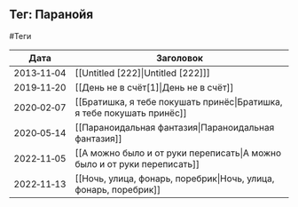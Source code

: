 ## Тег: Паранойя
#Теги

| Дата | Заголовок |
| --- | --- |
| 2013&#8209;11&#8209;04 | [[Untitled [222]\|Untitled [222]]] |
| 2019&#8209;11&#8209;20 | [[День не в счёт[1]\|День не в счёт]] |
| 2020&#8209;02&#8209;07 | [[Братишка, я тебе покушать принёс\|Братишка, я тебе покушать принёс]] |
| 2020&#8209;05&#8209;14 | [[Параноидальная фантазия\|Параноидальная фантазия]] |
| 2022&#8209;11&#8209;05 | [[А можно было и от руки переписать\|А можно было и от руки переписать]] |
| 2022&#8209;11&#8209;13 | [[Ночь, улица, фонарь, поребрик\|Ночь, улица, фонарь, поребрик]] |
